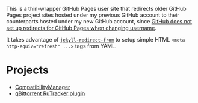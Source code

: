 This is a thin-wrapper GitHub Pages user site that redirects older GitHub Pages project sites hosted
under my previous GitHub account to their counterparts hosted under my new GitHub account, since
[GitHub does not set up redirects for GitHub Pages when changing username](https://docs.github.com/en/github/setting-up-and-managing-your-github-user-account/changing-your-github-username).

It takes advantage of [`jekyll-redirect-from`](https://github.com/jekyll/jekyll-redirect-from#redirect-to)
to setup simple HTML `<meta http-equiv="refresh" ...>` tags from YAML.

# Projects

- [CompatibilityManager](./CompatibilityManager)
- [qBittorrent RuTracker plugin](./qBittorrent-RuTracker-plugin)
